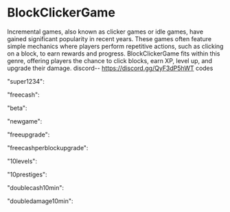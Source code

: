 # BlockClickerGame
Incremental games, also known as clicker games or idle games, have gained significant popularity in recent years. These games often feature simple mechanics where players perform repetitive actions, such as clicking on a block, to earn rewards and progress. BlockClickerGame fits within this genre, offering players the chance to click blocks, earn XP, level up, and upgrade their damage.
discord-- https://discord.gg/QyF3dP5hWT
codes

"super1234": 

"freecash":

"beta": 

"newgame": 

"freeupgrade":

"freecashperblockupgrade":   

"10levels":

"10prestiges": 

"doublecash10min":

"doubledamage10min":


